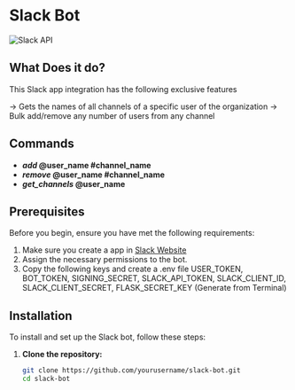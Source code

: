 # Slack Bot

![Slack API](https://upload.wikimedia.org/wikipedia/commons/thumb/b/b9/Slack_Technologies_Logo.svg/2560px-Slack_Technologies_Logo.svg.png)

## What Does it do?

This Slack app integration has the following exclusive features

→  Gets the names of all channels of a specific user of the organization
→ Bulk add/remove any number of users from any channel
## Commands

- **_add_ @user_name #channel_name**
- **_remove_ @user_name #channel_name**
- **_get_channels_ @user_name**


## Prerequisites

Before you begin, ensure you have met the following requirements:
1. Make sure you create a app in [Slack Website](https://api.slack.com/apps)
2. Assign the necessary permissions to the bot.
3. Copy the following keys and create a .env file
    USER_TOKEN, BOT_TOKEN, SIGNING_SECRET, SLACK_API_TOKEN, SLACK_CLIENT_ID, SLACK_CLIENT_SECRET, FLASK_SECRET_KEY (Generate from Terminal)
## Installation

To install and set up the Slack bot, follow these steps:

1. **Clone the repository:**

   ```bash
   git clone https://github.com/yourusername/slack-bot.git
   cd slack-bot
